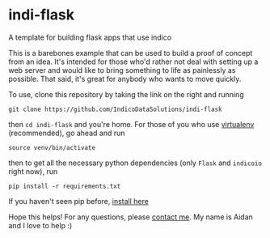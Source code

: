 # indi-flask
A template for building flask apps that use indico

This is a barebones example that can be used to build a proof of concept from an idea. It's intended for those who'd rather not deal with setting up a web server and would like to bring something to life as painlessly as possible. That said, it's great for anybody who wants to move quickly.

To use, clone this repository by taking the link on the right and running

`git clone https://github.com/IndicoDataSolutions/indi-flask`

then `cd indi-flask` and you're home. For those of you who use [virtualenv](http://docs.python-guide.org/en/latest/dev/virtualenvs/) (recommended), go ahead and run

`source venv/bin/activate` 

then to get all the necessary python dependencies (only `Flask` and `indicoio` right now), run

`pip install -r requirements.txt`

If you haven't seen pip before, [install here](https://pip.pypa.io/en/latest/installing.html)

Hope this helps! For any questions, please [contact me](mailto:aidan@indico.io?subject=About%20that%20tutorial). My name is Aidan and I love to help :)
